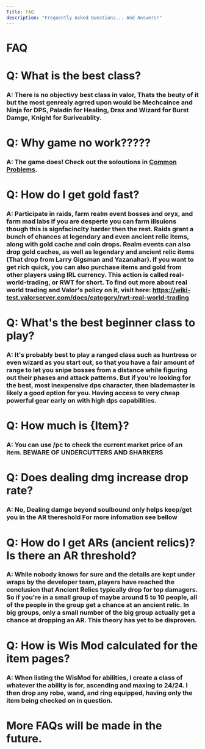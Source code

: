 ```yaml
---
Title: FAQ
description: "Frequently Asked Questions... And Answers!"
---
```

# FAQ

# Q: What is the best class?

### A: There is no objectivy best class in valor, Thats the beuty of it but the most genrealy agrred upon would be Mechcaince and Ninja for DPS, Paladin for Healing, Drax and Wizard for Burst Damge, Knight for Suriveablity.

# Q: Why game no work?????

### A: The game does! Check out the soloutions in [Common Problems](https://github.com/Valor-Inc/Wiki/blob/main/docs/valor_guides/class%20guides/templar.md).

# Q: How do I get gold fast?

### A: Participate in raids, farm realm event bosses and oryx, and farm mad labs if you are desperte you can farm illsuions though this is signfacinclty harder then the rest. Raids grant a bunch of chances at legendary and even ancient relic items, along with gold cache and coin drops. Realm events can also drop gold caches, as well as legendary and ancient relic items (That drop from Larry Gigsman and Yazanahar). If you want to get rich quick, you can also purchase items and gold from other players using IRL currency. This action is called real-world-trading, or RWT for short. To find out more about real world trading and Valor's policy on it, visit here: https://wiki-test.valorserver.com/docs/category/rwt-real-world-trading

# Q: What's the best beginner class to play?

### A: It's probably best to play a ranged class such as huntress or even wizard as you start out, so that you have a fair amount of range to let you snipe bosses from a distance while figuring out their phases and attack patterns. But if you're looking for the best, most inexpensive dps character, then blademaster is likely a good option for you. Having access to very cheap powerful gear early on with high dps capabilities.

# Q: How much is {Item}?

### A: You can use /pc to check the current market price of an item. **BEWARE OF UNDERCUTTERS AND SHARKERS**

# Q: Does dealing dmg increase drop rate?

### A: No, Dealing damge beyond soulbound only helps keep/get you in the AR thereshold For more infomation see bellow

# Q: How do I get ARs (ancient relics)? Is there an AR threshold?

### A: While nobody knows for sure and the details are kept under wraps by the developer team, players have reached the conclusion that Ancient Relics typically drop for top damagers. So if you're in a small group of maybe around 5 to 10 people, all of the people in the group get a chance at an ancient relic. In big groups, only a small number of the big group actually get a chance at dropping an AR. This theory has yet to be disproven.

# Q: How is Wis Mod calculated for the item pages?

### A: When listing the WisMod for abilities, I create a class of whatever the ability is for, ascending and maxing to 24/24. I then drop any robe, wand, and ring equipped, having only the item being checked on in question.

# More FAQs will be made in the future.
